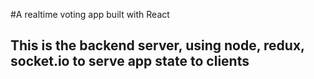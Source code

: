#A realtime voting app built with React

## This is the backend server, using node, redux, socket.io to serve app state to clients
